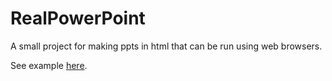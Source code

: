# RealPowerPoint
A small project for making ppts in html that can be run using web browsers.

See example [here](https://vigneshpai2003.github.io/ACSppt/).
